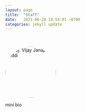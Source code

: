 ```yaml
---
layout: page
title:  "Staff"
date:   2021-06-28 19:54:01 -0700
categories: jekyll update
---
```

<style>
img {
  height: 10rem;
  align: left;
  border-radius : 50%;
}

.person {
  margin-top : 3rem;
  padding-bottom : 3rem;
}
</style>

<div class = "person">
<a style = "text-decoration: none; margin-right: 10rem;" href="https://scholar.harvard.edu/vijay-janapa-reddi/home">
  <img src="{{ '/assets/team/vijay.png' | relative_url }}"  alt="Proj. Vijay Janapa Reddi">
</a>

mini bio

</div>  





[jekyll-docs]: https://jekyllrb.com/docs/home
[jekyll-gh]:   https://github.com/jekyll/jekyll
[jekyll-talk]: https://talk.jekyllrb.com/
